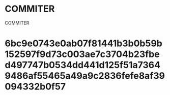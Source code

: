 # COMMITER
COMMITER






# 6bc9e0743e0ab07f81441b3b0b59b152597f9d73c003ae7c3704b23fbed497747b0534dd441d125f51a73649486af55465a49a9c2836fefe8af39094332b0f57
